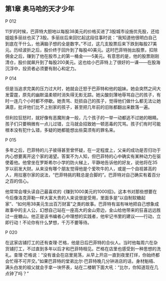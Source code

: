 ## 第1章 奥马哈的天才少年

P 012

11岁的时候，巴菲特大胆地以每股38美元的价格买进了3股城市设施优先股，还给姐姐多丽丝也买了3股。多丽丝后来回忆起这段往事时说：“我知道他很明白自己到底在干什么，他满脑子想的全是数字。”不过，这几支股票后来下跌到每股27美元。历经波折之后，股价终于回升到了每股40美元。这时巴菲特抛出股票，扣除佣金之后，赚到了他在股市上的第一桶金——5美元。有意思的是，他的股票刚刚清仓，股价就飙升到了每股200美元。这也给小巴菲特上了很好的一课——在股海沉浮中，投资者必须要有耐心和定力。

P 014

但是当追求完美的压力过大时，她就会迁怒于巴菲特和他的姐妹。她会突然之间大发雷霆，原先的幽默温柔顿时消失得无影无踪。她尖酸刻薄地辱骂自己的孩子，有时一连几个小时都不停歇。她责骂、贬损自己的孩子，觉得他们做什么都无法让她满意，批评他们比不上别家的孩子，甚至把几年前的旧账都翻出来数落一遍。

但利拉狂怒时，就好像有恶魔附身一般，几个孩子的一举一动都逃不过她的眼睛。孩子们只要稍微有一点儿过错，立马就会招致她一顿恶毒的咒骂。孩子们有时可能根本没有犯什么错，多疑的她都能想出些莫须有的罪名来。

P 015

多年之后，巴菲特的儿子彼得甚至曾怀疑，在一定程度上，父亲的成功是否归功于内心想要离开这个家的渴望。答案不为人知，但巴菲特的心中确实有某种动力在驱使着他。他曾坐在罗斯希尔小学的防火梯上，平静地告诉他的好友，说他将在35岁以前发大财。从来没有哪个朋友觉得他是个爱吹牛的人，或是一个自视甚高的人，用拉塞尔家的说法，“巴菲特挑的鞋总是合脚的”。巴菲特对自己确实有着百分之百的信心。

他常常会埋头读自己最喜欢的《赚到1000美元的1000招》。这本书对那些想要在今后像洛克菲勒一样大富大贵的人来说很是受用，里面多是“以自制软糖起家”、“如何用38美元生出百万财富”之类的故事。巴菲特有滋有味地把自己想象成故事中的主人公，幻想自己站在一座高大的金山旁边，金山给他带来的狂喜远远胜过一座糖山。他正是该书编者心中理想的实践者，他牢记书里的建议——行动，立即行动！不论你有什么梦想，千万不要等待。

P 020

在这家店铺打工的还有查理·芒格，他是日后巴菲特的合伙人。当时他每周六在杂货铺打工，不过直到多年以后才和巴菲特相见。芒格在店里也感受到一种思想的洗礼。查理·芒格说：“没有谁会在店里晃荡，从早上开店一直到夜里打烊，你始终都会忙得不可开交。”如果巴菲特的堂弟比尔·巴菲特晚几分钟进店的话，身材魁梧、满头白发的祖父就会手拿一块怀表，站在二楼朝下面大吼：“比尔，你知道现在几点钟了吗？”
